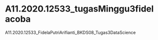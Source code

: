 # A11.2020.12533_tugasMinggu3fidelacoba
A11.2020.12533_FidelaPutriArifianti_BKDS08_Tugas3DataScience
